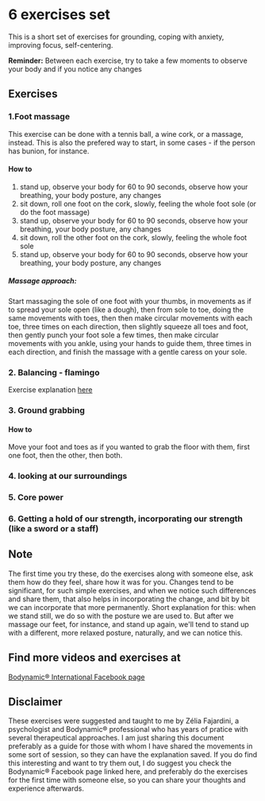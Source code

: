 6 exercises set
========

This is a short set of exercises for grounding, coping with anxiety, improving focus, self-centering.

**Reminder:** Between each exercise, try to take a few moments to observe your body and if you notice any changes

## Exercises

### 1.Foot massage

This exercise can be done with a tennis ball, a wine cork, or a massage, instead. This is also the prefered way to start, in some cases - if the person has bunion, for instance.

#### How to
1. stand up, observe your body for 60 to 90 seconds, observe how your breathing, your body posture, any changes
2. sit down, roll one foot on the cork, slowly, feeling the whole foot sole (or do the foot massage)
3. stand up, observe your body for 60 to 90 seconds, observe how your breathing, your body posture, any changes
4. sit down, roll the other foot on the cork, slowly, feeling the whole foot sole
5. stand up, observe your body for 60 to 90 seconds, observe how your breathing, your body posture, any changes

##### Massage approach: 
Start massaging the sole of one foot with your thumbs, in movements as if to spread your sole open (like a dough), then from sole to toe, doing the same movements with toes, then then make circular movements with each toe, three times on each direction, then slightly squeeze all toes and foot, then gently punch your foot sole a few times, then make circular movements with you ankle, using your hands to guide them, three times in each direction, and finish the massage with a gentle caress on your sole.

### 2. Balancing - flamingo

Exercise explanation [here](https://www.facebook.com/437527949919640/videos/223245048729596) 

### 3. Ground grabbing

#### How to
	
Move your foot and toes as if you wanted to grab the floor with them, first one foot, then the other, then both.

### 4. looking at our surroundings

### 5. Core power

### 6. Getting a hold of our strength, incorporating our strength (like a sword or a staff)

## Note

The first time you try these, do the exercises along with someone else, ask them how do they feel, share how it was for you. Changes tend to be significant, for such simple exercises, and when we notice such differences and share them, that also helps in incorporating the change, and bit by bit we can incorporate that more permanently. Short explanation for this: when we stand still, we do so with the posture we are used to. But after we massage our feet, for instance, and stand up again, we'll tend to stand up with a different, more relaxed posture, naturally, and we can notice this.

## Find more videos and exercises at

[Bodynamic® International Facebook page](https://www.facebook.com/BodynamicInternational/videos/?ref=page_internal)

## Disclaimer

These exercises were suggested and taught to me by Zélia Fajardini, a psychologist and Bodynamic® professional who has years of pratice with several therapeutical approaches.
I am just sharing this document preferably as a guide for those with whom I have shared the movements in some sort of session, so they can have the explanation saved. If you do find this interesting and want to try them out, I do suggest you check the Bodynamic® Facebook page linked here, and preferably do the exercises for the first time with someone else, so you can share your thoughts and experience afterwards.
